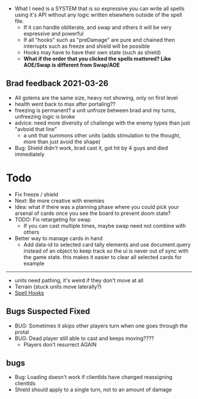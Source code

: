 - What I need is a SYSTEM that is so expressive you can write all spells using it's API without any logic written elsewhere outside of the spell file.
  - If it can handle obliterate, and swap and others it will be very expressive and powerful
  - If all "hooks" such as "preDamage" are pure and chained then interrupts such as freeze and shield will be possible
  - Hooks may have to have their own state (such as shield)
  - **What if the order that you clicked the spells mattered? Like AOE/Swap is different from Swap/AOE**

## Brad feedback 2021-03-26

- All golems are the same size, heavy not showing, only on first level
- health went back to max after portaling??
- freezing is permanent? a unit unfroze between brad and my turns, unfreezing logic is broke
- advice: need more diversity of challenge with the enemy types than just "avboid that line"
  - a unit that summons other units (adds stimulation to the thought, more than just avoid the shape)
- Bug: Shield didn't work, brad cast it, got hit by 4 guys and died immediately

# Todo

- Fix freeze / shield
- Next: Be more creative with enemies
- Idea: what if there was a planning phase where you could pick your arsenal of cards once you see the board to prevent doom state?
- TODO: Fix retargeting for swap
  - If you can cast multiple times, maybe swap need not combine with others
- Better way to manage cards in hand
  - Add data-id to selected card tally elements and use document.query instead of an object to keep track
    so the ui is never out of sync with the game state. this makes it easier to clear all selected cards for example

---

- units need pathing, it's weird if they don't move at all
- Terrain (stuck units move laterally?)
- [Spell Hooks](https://docs.google.com/spreadsheets/d/1PntBWT4twXoKRKBZBOg7zZtWNzoqtfu6SD-EMQYedt4/edit#gid=0)

## Bugs Suspected Fixed

- BUG: Sometimes it skips other players turn when one goes through the protal
- BUG: Dead player still able to cast and keeps moving????
  - Players don't resurrect AGAIN

## bugs

- Bug: Loading doesn't work if clientIds have changed reassigning clientIds
- Shield should apply to a single turn, not to an amount of damage
